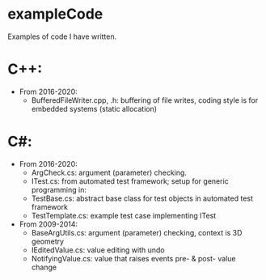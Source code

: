 # exampleCode
Examples of code I have written.

# C++:
 - From 2016-2020:
   - BufferedFileWriter.cpp, .h:  buffering of file writes, coding style is for embedded systems (static allocation)

# C#:
 - From 2016-2020:
   - ArgCheck.cs:  argument (parameter) checking.
   - ITest.cs:  from automated test framework; setup for generic programming in:
   - TestBase.cs:  abstract base class for test objects in automated test framework
   - TestTemplate.cs:  example test case implementing ITest
 - From 2009-2014:
   - BaseArgUtils.cs:  argument (parameter) checking, context is 3D geometry
   - IEditedValue.cs:  value editing with undo
   - NotifyingValue.cs:  value that raises events pre- & post- value change
